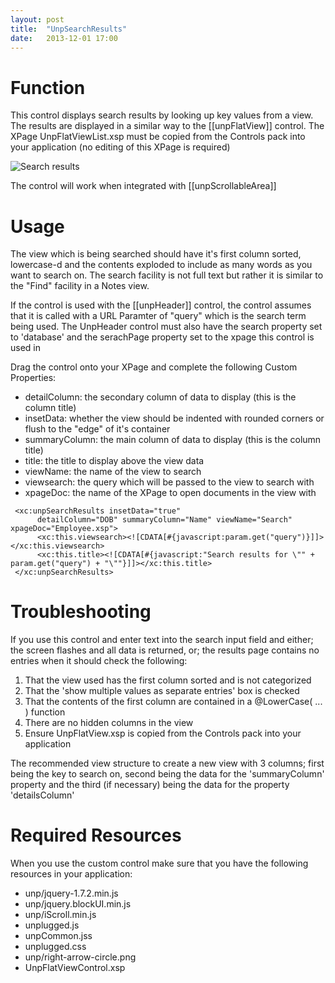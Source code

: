 ```yaml
---
layout: post
title:  "UnpSearchResults"
date:   2013-12-01 17:00
---
```


# Function
This control displays search results by looking up key values from a view. The results are displayed in a similar way to the [[unpFlatView]] control. The XPage UnpFlatViewList.xsp must be copied from the Controls pack into your application (no editing of this XPage is required)

![Search results](http://teamstudio.s3.amazonaws.com/Searchresults.png)

The control will work when integrated with [[unpScrollableArea]]

# Usage
The view which is being searched should have it's first column sorted, lowercase-d and the contents exploded to include as many words as you want to search on. The search facility is not full text but rather it is similar to the "Find" facility in a Notes view.

If the control is used with the [[unpHeader]] control, the control assumes that it is called with a URL Paramter of "query" which is the search term being used. The UnpHeader control must also have the search property set to 'database' and the serachPage property set to the xpage this control is used in

Drag the control onto your XPage and complete the following Custom Properties:

* detailColumn: the secondary column of data to display (this is the column title)
* insetData: whether the view should be indented with rounded corners or flush to the "edge" of it's container
* summaryColumn: the main column of data to display (this is the column title)
* title: the title to display above the view data
* viewName: the name of the view to search
* viewsearch: the query which will be passed to the view to search with
* xpageDoc: the name of the XPage to open documents in the view with

<pre class="CICodeFormatter" ><code class="CICodeFormatter"> &lt;xc:unpSearchResults insetData="true"  
      detailColumn="DOB" summaryColumn="Name" viewName="Search" xpageDoc="Employee.xsp"&gt;  
      &lt;xc:this.viewsearch&gt;&lt;![CDATA[#{javascript:param.get("query")}]]&gt;&lt;/xc:this.viewsearch&gt;  
      &lt;xc:this.title&gt;&lt;![CDATA[#{javascript:"Search results for \"" + param.get("query") + "\""}]]&gt;&lt;/xc:this.title&gt;  
 &lt;/xc:unpSearchResults&gt;  
</code></pre>

# Troubleshooting
If you use this control and enter text into the search input field and either; the screen flashes and all data is returned, or; the results page contains no entries when it should check the following:
1. That the view used has the first column sorted and is not categorized
2. That the 'show multiple values as separate entries' box is checked
3. That the contents of the first column are contained in a @LowerCase( ... ) function
4. There are no hidden columns in the view
5. Ensure UnpFlatView.xsp is copied from the Controls pack into your application

The recommended view structure to create a new view with 3 columns; first being the key to search on, second being the data for the 'summaryColumn' property and the third (if necessary) being the data for the property 'detailsColumn'

# Required Resources
When you use the custom control make sure that you have the following resources in your application:
* unp/jquery-1.7.2.min.js
* unp/jquery.blockUI.min.js
* unp/iScroll.min.js
* unplugged.js
* unpCommon.jss
* unplugged.css
* unp/right-arrow-circle.png
* UnpFlatViewControl.xsp